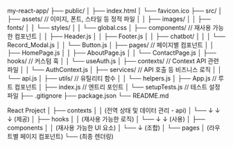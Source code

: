 my-react-app/
├── public/
│   ├── index.html
│   └── favicon.ico
├── src/
│   ├── assets/           // 이미지, 폰트, 스타일 등 정적 파일
│   │   ├── images/
│   │   ├── fonts/
│   │   └── styles/
│   │       └── global.css
│   ├── components/       // 재사용 가능한 컴포넌트
│   │   ├── Header.js
│   │   ├── Footer.js
│   │   ├── chatbot/
│   │   │   └── Record_Modal.js
│   │   └── Button.js
│   ├── pages/            // 페이지별 컴포넌트
│   │   ├── HomePage.js
│   │   ├── AboutPage.js
│   │   └── ContactPage.js
│   ├── hooks/            // 커스텀 훅
│   │   └── useAuth.js
│   ├── contexts/         // Context API 관련 파일
│   │   └── AuthContext.js
│   ├── services/         // API 호출 등 비즈니스 로직
│   │   └── api.js
│   ├── utils/            // 유틸리티 함수
│   │   └── helpers.js
│   ├── App.js            // 루트 컴포넌트
│   ├── index.js          // 엔트리 포인트
│   └── setupTests.js     // 테스트 설정 파일
├── .gitignore
├── package.json
└── README.md


React Project
│
├── contexts
│   │   (전역 상태 및 데이터 관리 - api)
│   └── ↓ ↓ ↓ (제공)
│
├── hooks
│   │   (재사용 가능한 로직)
│   └── ↓ ↓ (사용)
│
├── components
│   │   (재사용 가능한 UI 요소)
│   └── ↓ (조합)
│
└── pages
    │   (라우트별 페이지 컴포넌트)
    └── (최종 렌더링)